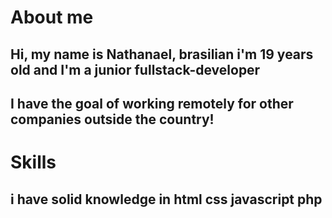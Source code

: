 # About me 
   ## Hi, my name is Nathanael, brasilian i'm 19 years old and I'm a junior fullstack-developer
   ## I have the goal of working remotely for other companies outside the country!




# Skills
   ## i have solid knowledge in html css javascript php 





